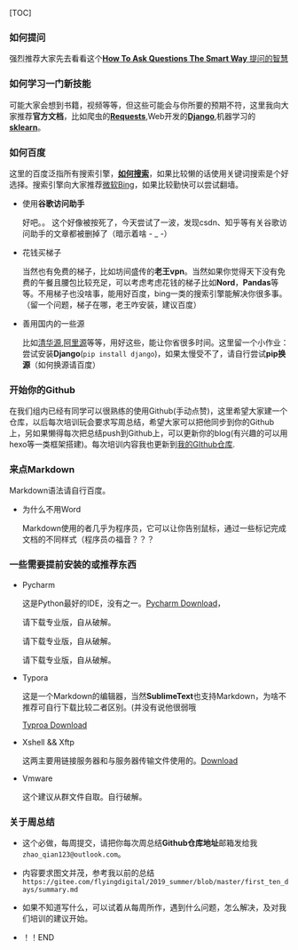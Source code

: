 [TOC]

### 如何提问

强烈推荐大家先去看看这个[**How To Ask Questions The Smart Way** 提问的智慧](https://github.com/ryanhanwu/How-To-Ask-Questions-The-Smart-Way/blob/master/README-zh_CN.md)



### 如何学习一门新技能

可能大家会想到书籍，视频等等，但这些可能会与你所要的预期不符，这里我向大家推荐**官方文档**，比如爬虫的[**Requests**](https://requests.readthedocs.io/en/master/),Web开发的[**Django**](https://docs.djangoproject.com/en/3.1/),机器学习的[**sklearn**](https://scikit-learn.org/stable/user_guide.html)。



### 如何百度

这里的百度泛指所有搜索引擎，[**如何搜索**](https://blog.csdn.net/qq_34033853/article/details/79311303)，如果比较懒的话使用关键词搜索是个好选择。搜索引擎向大家推荐[微软Bing](https://cn.bing.com/)，如果比较勤快可以尝试翻墙。

- 使用**谷歌访问助手**

  好吧。。  这个好像被按死了，今天尝试了一波，发现csdn、知乎等有关谷歌访问助手的文章都被删掉了（暗示着啥 - _ -）

- 花钱买梯子

  当然也有免费的梯子，比如坊间盛传的**老王vpn**。当然如果你觉得天下没有免费的午餐且腰包比较充足，可以考虑考虑花钱的梯子比如**Nord**，**Pandas**等等。不用梯子也没啥事，能用好百度，bing一类的搜索引擎能解决你很多事。（留一个问题，梯子在哪，老王咋安装，建议百度）

- 善用国内的一些源

  比如[清华源](https://mirrors.tuna.tsinghua.edu.cn/),[阿里源](https://developer.aliyun.com/mirror/)等等，用好这些，能让你省很多时间。这里留一个小作业：尝试安装**Django**(`pip install django`)，如果太慢受不了，请自行尝试**pip换源**（如何换源请百度）



### 开始你的Github

在我们组内已经有同学可以很熟练的使用Github(手动点赞)，这里希望大家建一个仓库，以后每次培训玩会要求写周总结，希望大家可以把他同步到你的Github上，另如果懒得每次把总结push到Github上，可以更新你的blog(有兴趣的可以用hexo等一类框架搭建)。每次培训内容我也更新到[我的GIthub仓库](https://github.com/flyingdigital/NextGeneration).



### 来点Markdown

Markdown语法请自行百度。

- 为什么不用Word

  Markdown使用的者几乎为程序员，它可以让你告别鼠标，通过一些标记完成文档的不同样式（程序员の福音？？？

  

### 一些需要提前安装的或推荐东西

- Pycharm

  这是Python最好的IDE，没有之一。[Pycharm Download](https://www.jetbrains.com/pycharm/download/)，

  请下载专业版，自从破解。

  请下载专业版，自从破解。

  请下载专业版，自从破解。

- Typora

  这是一个Markdown的编辑器，当然**SublimeText**也支持Markdown，为啥不推荐可自行下载比较二者区别。(并没有说他很弱哦

  [Typroa  Download](https://typora.io/)

- Xshell && Xftp

  这两主要用链接服务器和与服务器传输文件使用的。[Download](https://www.netsarang.com/en/all-downloads/)

- Vmware

  这个建议从群文件自取。自行破解。



### 关于周总结

- 这个必做，每周提交，请把你每次周总结**Github仓库地址**邮箱发给我`zhao_qian123@outlook.com`。

- 内容要求图文并茂，参考我以前的总结`https://gitee.com/flyingdigital/2019_summer/blob/master/first_ten_days/summary.md`

- 如果不知道写什么，可以试着从每周所作，遇到什么问题，怎么解决，及对我们培训的建议开始。

- ！！END

  

  